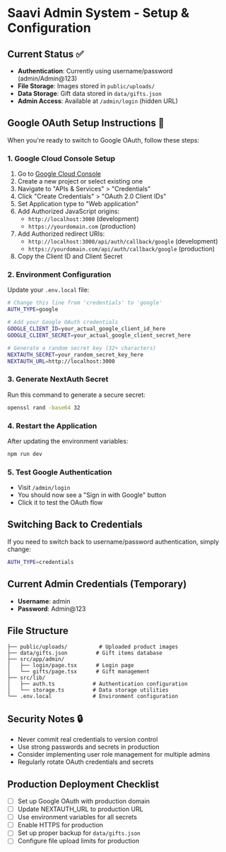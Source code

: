 # Saavi Admin System - Setup & Configuration

## Current Status ✅
- **Authentication**: Currently using username/password (admin/Admin@123)
- **File Storage**: Images stored in `public/uploads/`
- **Data Storage**: Gift data stored in `data/gifts.json`
- **Admin Access**: Available at `/admin/login` (hidden URL)

## Google OAuth Setup Instructions 🔧

When you're ready to switch to Google OAuth, follow these steps:

### 1. Google Cloud Console Setup
1. Go to [Google Cloud Console](https://console.cloud.google.com/)
2. Create a new project or select existing one
3. Navigate to "APIs & Services" > "Credentials"
4. Click "Create Credentials" > "OAuth 2.0 Client IDs"
5. Set Application type to "Web application"
6. Add Authorized JavaScript origins:
   - `http://localhost:3000` (development)
   - `https://yourdomain.com` (production)
7. Add Authorized redirect URIs:
   - `http://localhost:3000/api/auth/callback/google` (development)
   - `https://yourdomain.com/api/auth/callback/google` (production)
8. Copy the Client ID and Client Secret

### 2. Environment Configuration
Update your `.env.local` file:

```bash
# Change this line from 'credentials' to 'google'
AUTH_TYPE=google

# Add your Google OAuth credentials
GOOGLE_CLIENT_ID=your_actual_google_client_id_here
GOOGLE_CLIENT_SECRET=your_actual_google_client_secret_here

# Generate a random secret key (32+ characters)
NEXTAUTH_SECRET=your_random_secret_key_here
NEXTAUTH_URL=http://localhost:3000
```

### 3. Generate NextAuth Secret
Run this command to generate a secure secret:
```bash
openssl rand -base64 32
```

### 4. Restart the Application
After updating the environment variables:
```bash
npm run dev
```

### 5. Test Google Authentication
- Visit `/admin/login`
- You should now see a "Sign in with Google" button
- Click it to test the OAuth flow

## Switching Back to Credentials
If you need to switch back to username/password authentication, simply change:
```bash
AUTH_TYPE=credentials
```

## Current Admin Credentials (Temporary)
- **Username**: admin
- **Password**: Admin@123

## File Structure
```
├── public/uploads/          # Uploaded product images
├── data/gifts.json         # Gift items database
├── src/app/admin/
│   ├── login/page.tsx      # Login page
│   └── gifts/page.tsx      # Gift management
├── src/lib/
│   ├── auth.ts            # Authentication configuration
│   └── storage.ts         # Data storage utilities
└── .env.local             # Environment configuration
```

## Security Notes 🔒
- Never commit real credentials to version control
- Use strong passwords and secrets in production
- Consider implementing user role management for multiple admins
- Regularly rotate OAuth credentials and secrets

## Production Deployment Checklist
- [ ] Set up Google OAuth with production domain
- [ ] Update NEXTAUTH_URL to production URL
- [ ] Use environment variables for all secrets
- [ ] Enable HTTPS for production
- [ ] Set up proper backup for `data/gifts.json`
- [ ] Configure file upload limits for production